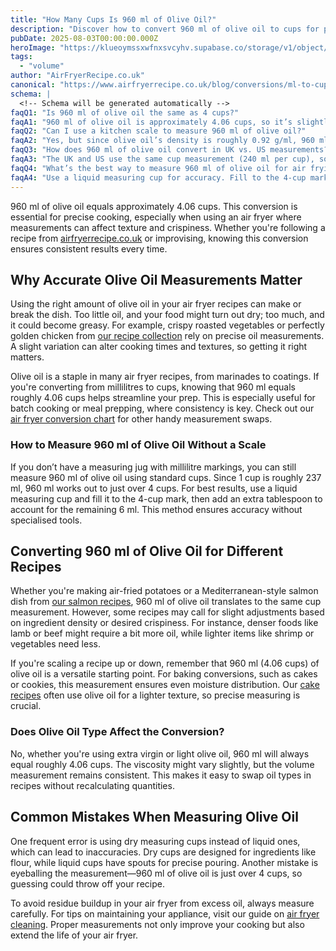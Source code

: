 ```yaml
---
title: "How Many Cups Is 960 ml of Olive Oil?"
description: "Discover how to convert 960 ml of olive oil to cups for perfect cooking and baking measurements every time."
pubDate: 2025-08-03T00:00:00.000Z
heroImage: "https://klueoymssxwfnxsvcyhv.supabase.co/storage/v1/object/public/Shmucket/how-many-cups-is-960-ml-of-olive-oil.webp"
tags:
  - "volume"
author: "AirFryerRecipe.co.uk"
canonical: "https://www.airfryerrecipe.co.uk/blog/conversions/ml-to-cups/how-many-cups-is-960-ml-of-olive-oil"
schema: |
  <!-- Schema will be generated automatically -->
faqQ1: "Is 960 ml of olive oil the same as 4 cups?"
faqA1: "960 ml of olive oil is approximately 4.06 cups, so it’s slightly more than 4 cups. For precise recipes, it’s best to measure the extra 6 ml (about a tablespoon) to ensure accuracy."
faqQ2: "Can I use a kitchen scale to measure 960 ml of olive oil?"
faqA2: "Yes, but since olive oil’s density is roughly 0.92 g/ml, 960 ml weighs about 883 grams. If your scale measures in grams, this method works, but volume measurements (cups) are often more convenient for liquids."
faqQ3: "How does 960 ml of olive oil convert in UK vs. US measurements?"
faqA3: "The UK and US use the same cup measurement (240 ml per cup), so 960 ml equals 4.06 cups in both. However, always check if a recipe specifies metric or imperial cups to avoid confusion."
faqQ4: "What’s the best way to measure 960 ml of olive oil for air frying?"
faqA4: "Use a liquid measuring cup for accuracy. Fill to the 4-cup mark, then add a tablespoon to account for the remaining 6 ml. This ensures even coating and prevents excess oil in your air fryer basket."
---
```

<p>960 ml of olive oil equals approximately 4.06 cups. This conversion is essential for precise cooking, especially when using an air fryer where measurements can affect texture and crispiness. Whether you're following a recipe from <a href=https://www.airfryerrecipe.co.uk>airfryerrecipe.co.uk</a> or improvising, knowing this conversion ensures consistent results every time.</p>  

<h2>Why Accurate Olive Oil Measurements Matter</h2>  
<p>Using the right amount of olive oil in your air fryer recipes can make or break the dish. Too little oil, and your food might turn out dry; too much, and it could become greasy. For example, crispy roasted vegetables or perfectly golden chicken from <a href=https://www.airfryerrecipe.co.uk/recipes>our recipe collection</a> rely on precise oil measurements. A slight variation can alter cooking times and textures, so getting it right matters.</p>  

<p>Olive oil is a staple in many air fryer recipes, from marinades to coatings. If you're converting from millilitres to cups, knowing that 960 ml equals roughly 4.06 cups helps streamline your prep. This is especially useful for batch cooking or meal prepping, where consistency is key. Check out our <a href=https://www.airfryerrecipe.co.uk/air-fryer-conversion-chart>air fryer conversion chart</a> for other handy measurement swaps.</p>  

<h3>How to Measure 960 ml of Olive Oil Without a Scale</h3>  
<p>If you don’t have a measuring jug with millilitre markings, you can still measure 960 ml of olive oil using standard cups. Since 1 cup is roughly 237 ml, 960 ml works out to just over 4 cups. For best results, use a liquid measuring cup and fill it to the 4-cup mark, then add an extra tablespoon to account for the remaining 6 ml. This method ensures accuracy without specialised tools.</p>  

<h2>Converting 960 ml of Olive Oil for Different Recipes</h2>  
<p>Whether you're making air-fried potatoes or a Mediterranean-style salmon dish from <a href=https://www.airfryerrecipe.co.uk/recipe-category/salmon>our salmon recipes</a>, 960 ml of olive oil translates to the same cup measurement. However, some recipes may call for slight adjustments based on ingredient density or desired crispiness. For instance, denser foods like lamb or beef might require a bit more oil, while lighter items like shrimp or vegetables need less.</p>  

<p>If you're scaling a recipe up or down, remember that 960 ml (4.06 cups) of olive oil is a versatile starting point. For baking conversions, such as cakes or cookies, this measurement ensures even moisture distribution. Our <a href=https://www.airfryerrecipe.co.uk/recipe-category/cakes>cake recipes</a> often use olive oil for a lighter texture, so precise measuring is crucial.</p>  

<h3>Does Olive Oil Type Affect the Conversion?</h3>  
<p>No, whether you're using extra virgin or light olive oil, 960 ml will always equal roughly 4.06 cups. The viscosity might vary slightly, but the volume measurement remains consistent. This makes it easy to swap oil types in recipes without recalculating quantities.</p>  

<h2>Common Mistakes When Measuring Olive Oil</h2>  
<p>One frequent error is using dry measuring cups instead of liquid ones, which can lead to inaccuracies. Dry cups are designed for ingredients like flour, while liquid cups have spouts for precise pouring. Another mistake is eyeballing the measurement—960 ml of olive oil is just over 4 cups, so guessing could throw off your recipe.</p>  

<p>To avoid residue buildup in your air fryer from excess oil, always measure carefully. For tips on maintaining your appliance, visit our guide on <a href=https://www.airfryerrecipe.co.uk/air-fryer-cleaner>air fryer cleaning</a>. Proper measurements not only improve your cooking but also extend the life of your air fryer.</p>
